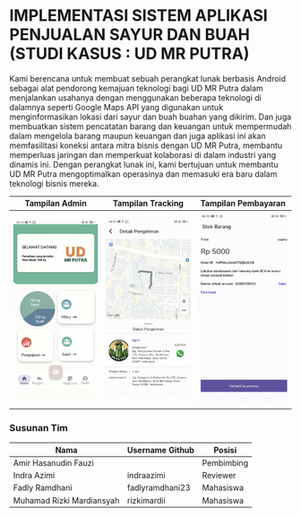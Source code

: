 # IMPLEMENTASI SISTEM APLIKASI PENJUALAN SAYUR DAN BUAH  (STUDI KASUS : UD MR PUTRA)

Kami berencana untuk membuat sebuah perangkat lunak berbasis Android sebagai alat pendorong kemajuan teknologi bagi UD MR Putra dalam menjalankan usahanya dengan menggunakan beberapa teknologi di dalamnya seperti Google Maps API yang digunakan untuk menginformasikan lokasi dari sayur dan buah buahan yang dikirim. Dan juga membuatkan sistem pencatatan barang dan keuangan untuk mempermudah dalam mengelola barang maupun keuangan dan juga aplikasi ini akan memfasilitasi koneksi antara mitra bisnis dengan UD MR Putra, membantu memperluas jaringan dan memperkuat kolaborasi di dalam industri yang dinamis ini. Dengan perangkat lunak ini, kami bertujuan untuk membantu UD MR Putra mengoptimalkan operasinya dan memasuki era baru dalam teknologi bisnis mereka.

Tampilan Admin                              | Tampilan Tracking                          | Tampilan Pembayaran
--------------------------------------------|--------------------------------------------|--------------------------------------------
<img src="screenshots/admin.png" width="200">|<img src="screenshots/tranking.png" width="200">|<img src="screenshots/pembayaran.png" width="200">

### Susunan Tim

Nama|Username Github|Posisi
---|---|---
Amir Hasanudin Fauzi||Pembimbing
Indra Azimi|indraazimi|Reviewer
Fadly Ramdhani|fadlyramdhani23|Mahasiswa
Muhamad Rizki Mardiansyah|rizkimardii|Mahasiswa
